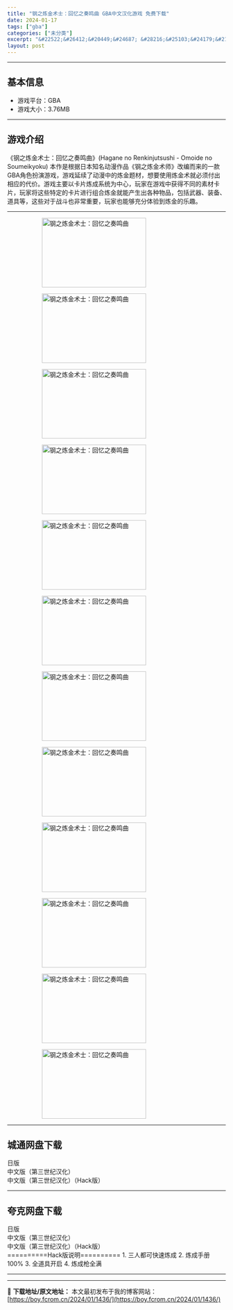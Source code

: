 ```yaml
---
title: "钢之炼金术士：回忆之奏鸣曲 GBA中文汉化游戏 免费下载"
date: 2024-01-17
tags: ["gba"]
categories: ["未分类"]
excerpt: "&#22522;&#26412;&#20449;&#24687; &#28216;&#25103;&#24179;&#21488;&#65306;GBA&#28216;&#25103;&#22823;&#23567;&#65306;3.76MB&#28216;&#25103;&#20171;&amp;#32&hellip;"
layout: post
---
```


 <hr><h2>&#22522;&#26412;&#20449;&#24687;</h2> <ul><li>&#28216;&#25103;&#24179;&#21488;&#65306;GBA</li><li>&#28216;&#25103;&#22823;&#23567;&#65306;3.76MB</li></ul><hr><h2>&#28216;&#25103;&#20171;&#32461;</h2> &#12298;&#38050;&#20043;&#28860;&#37329;&#26415;&#22763;&#65306;&#22238;&#24518;&#20043;&#22863;&#40483;&#26354;&#12299;(Hagane no Renkinjutsushi - Omoide no Soumeikyoku) &#26412;&#20316;&#26159;&#26681;&#25454;&#26085;&#26412;&#30693;&#21517;&#21160;&#28459;&#20316;&#21697;&#12298;&#38050;&#20043;&#28860;&#37329;&#26415;&#24072;&#12299;&#25913;&#32534;&#32780;&#26469;&#30340;&#19968;&#27454;GBA&#35282;&#33394;&#25198;&#28436;&#28216;&#25103;&#65292;&#28216;&#25103;&#24310;&#32493;&#20102;&#21160;&#28459;&#20013;&#30340;&#28860;&#37329;&#39064;&#26448;&#65292;&#24819;&#35201;&#20351;&#29992;&#28860;&#37329;&#26415;&#23601;&#24517;&#39035;&#20184;&#20986;&#30456;&#24212;&#30340;&#20195;&#20215;&#12290;&#28216;&#25103;&#20027;&#35201;&#20197;&#21345;&#29255;&#28860;&#25104;&#31995;&#32479;&#20026;&#20013;&#24515;&#65292;&#29609;&#23478;&#22312;&#28216;&#25103;&#20013;&#33719;&#24471;&#19981;&#21516;&#30340;&#32032;&#26448;&#21345;&#29255;&#65292;&#29609;&#23478;&#23558;&#36825;&#20123;&#29305;&#23450;&#30340;&#21345;&#29255;&#36827;&#34892;&#32452;&#21512;&#28860;&#37329;&#23601;&#33021;&#20135;&#29983;&#20986;&#21508;&#31181;&#29289;&#21697;&#65292;&#21253;&#25324;&#27494;&#22120;&#12289;&#35013;&#22791;&#12289;&#36947;&#20855;&#31561;&#65292;&#36825;&#20123;&#23545;&#20110;&#25112;&#26007;&#20063;&#38750;&#24120;&#37325;&#35201;&#65292;&#29609;&#23478;&#20063;&#33021;&#22815;&#20805;&#20998;&#20307;&#39564;&#21040;&#28860;&#37329;&#30340;&#20048;&#36259;&#12290; <hr><figure><figure><img loading="lazy" decoding="async" width="240" height="160" data-id="2938" src="https://boy.fcrom.cn/wp-content/uploads/2024/01/20240116_65a63758bbeff.png" title="&#38050;&#20043;&#28860;&#37329;&#26415;&#22763;&#65306;&#22238;&#24518;&#20043;&#22863;&#40483;&#26354;-1" alt="钢之炼金术士：回忆之奏鸣曲"></figure><figure><img loading="lazy" decoding="async" width="240" height="160" data-id="2939" src="https://boy.fcrom.cn/wp-content/uploads/2024/01/20240116_65a63758e4011.png" title="&#38050;&#20043;&#28860;&#37329;&#26415;&#22763;&#65306;&#22238;&#24518;&#20043;&#22863;&#40483;&#26354;-2" alt="钢之炼金术士：回忆之奏鸣曲"></figure><figure><img loading="lazy" decoding="async" width="240" height="160" data-id="2940" src="https://boy.fcrom.cn/wp-content/uploads/2024/01/20240116_65a637591731d.png" title="&#38050;&#20043;&#28860;&#37329;&#26415;&#22763;&#65306;&#22238;&#24518;&#20043;&#22863;&#40483;&#26354;-3" alt="钢之炼金术士：回忆之奏鸣曲"></figure><figure><img loading="lazy" decoding="async" width="240" height="160" data-id="2941" src="https://boy.fcrom.cn/wp-content/uploads/2024/01/20240116_65a637593d022.png" title="&#38050;&#20043;&#28860;&#37329;&#26415;&#22763;&#65306;&#22238;&#24518;&#20043;&#22863;&#40483;&#26354;-4" alt="钢之炼金术士：回忆之奏鸣曲"></figure><figure><img loading="lazy" decoding="async" width="240" height="160" data-id="2942" src="https://boy.fcrom.cn/wp-content/uploads/2024/01/20240116_65a6375961fe8.png" title="&#38050;&#20043;&#28860;&#37329;&#26415;&#22763;&#65306;&#22238;&#24518;&#20043;&#22863;&#40483;&#26354;-5" alt="钢之炼金术士：回忆之奏鸣曲"></figure><figure><img loading="lazy" decoding="async" width="240" height="160" data-id="2943" src="https://boy.fcrom.cn/wp-content/uploads/2024/01/20240116_65a637598284c.png" title="&#38050;&#20043;&#28860;&#37329;&#26415;&#22763;&#65306;&#22238;&#24518;&#20043;&#22863;&#40483;&#26354;-6" alt="钢之炼金术士：回忆之奏鸣曲"></figure><figure><img loading="lazy" decoding="async" width="240" height="160" data-id="2944" src="https://boy.fcrom.cn/wp-content/uploads/2024/01/20240116_65a63759b346d.png" title="&#38050;&#20043;&#28860;&#37329;&#26415;&#22763;&#65306;&#22238;&#24518;&#20043;&#22863;&#40483;&#26354;" alt="钢之炼金术士：回忆之奏鸣曲"></figure><figure><img loading="lazy" decoding="async" width="240" height="160" data-id="2945" src="https://boy.fcrom.cn/wp-content/uploads/2024/01/20240116_65a63759f333d.png" title="&#38050;&#20043;&#28860;&#37329;&#26415;&#22763;&#65306;&#22238;&#24518;&#20043;&#22863;&#40483;&#26354;" alt="钢之炼金术士：回忆之奏鸣曲"></figure><figure><img loading="lazy" decoding="async" width="240" height="160" data-id="2946" src="https://boy.fcrom.cn/wp-content/uploads/2024/01/20240116_65a6375a355cb.png" title="&#38050;&#20043;&#28860;&#37329;&#26415;&#22763;&#65306;&#22238;&#24518;&#20043;&#22863;&#40483;&#26354;" alt="钢之炼金术士：回忆之奏鸣曲"></figure><figure><img loading="lazy" decoding="async" width="240" height="160" data-id="2947" src="https://boy.fcrom.cn/wp-content/uploads/2024/01/20240116_65a6375a6669c.png" title="&#38050;&#20043;&#28860;&#37329;&#26415;&#22763;&#65306;&#22238;&#24518;&#20043;&#22863;&#40483;&#26354;" alt="钢之炼金术士：回忆之奏鸣曲"></figure><figure><img loading="lazy" decoding="async" width="240" height="160" data-id="2948" src="https://boy.fcrom.cn/wp-content/uploads/2024/01/20240116_65a6375a9c263.png" title="&#38050;&#20043;&#28860;&#37329;&#26415;&#22763;&#65306;&#22238;&#24518;&#20043;&#22863;&#40483;&#26354;" alt="钢之炼金术士：回忆之奏鸣曲"></figure><figure><img loading="lazy" decoding="async" width="240" height="160" data-id="2937" src="https://boy.fcrom.cn/wp-content/uploads/2024/01/20240116_65a6375ac5d6e.png" title="&#38050;&#20043;&#28860;&#37329;&#26415;&#22763;&#65306;&#22238;&#24518;&#20043;&#22863;&#40483;&#26354;" alt="钢之炼金术士：回忆之奏鸣曲"></figure></figure><div><div> <hr><h2>&#22478;&#36890;&#32593;&#30424;&#19979;&#36733;</h2> <div> <div>&#26085;&#29256;</div> <div>&#20013;&#25991;&#29256;&#65288;&#31532;&#19977;&#19990;&#32426;&#27721;&#21270;&#65289;</div> <div>&#20013;&#25991;&#29256;&#65288;&#31532;&#19977;&#19990;&#32426;&#27721;&#21270;&#65289;&#65288;Hack&#29256;&#65289;</div> </div> </div></div> <hr><h2>&#22840;&#20811;&#32593;&#30424;&#19979;&#36733;</h2> <div> <div>&#26085;&#29256;</div> <div>&#20013;&#25991;&#29256;&#65288;&#31532;&#19977;&#19990;&#32426;&#27721;&#21270;&#65289;</div> <div>&#20013;&#25991;&#29256;&#65288;&#31532;&#19977;&#19990;&#32426;&#27721;&#21270;&#65289;&#65288;Hack&#29256;&#65289;</div> </div> ==========Hack&#29256;&#35828;&#26126;========== 1. &#19977;&#20154;&#37117;&#21487;&#24555;&#36895;&#28860;&#25104; 2. &#28860;&#25104;&#25163;&#20876; 100% 3. &#20840;&#36947;&#20855;&#24320;&#21551; 4. &#28860;&#25104;&#26538;&#20840;&#28385; <hr>

---
📖 **下载地址/原文地址：** 本文最初发布于我的博客网站：[https://boy.fcrom.cn/2024/01/1436/](https://boy.fcrom.cn/2024/01/1436/)
